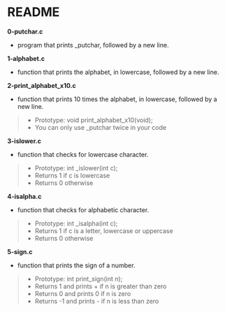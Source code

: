 # README

**0-putchar.c**
* program that prints _putchar, followed by a new line.

**1-alphabet.c**
* function that prints the alphabet, in lowercase, followed by a new line.

**2-print_alphabet_x10.c**
* function that prints 10 times the alphabet, in lowercase, followed by a new line.

> * Prototype: void print_alphabet_x10(void);
> * You can only use _putchar twice in your code

**3-islower.c**
* function that checks for lowercase character.

> * Prototype: int _islower(int c);
> * Returns 1 if c is lowercase
> * Returns 0 otherwise

**4-isalpha.c**
* function that checks for alphabetic character.

> * Prototype: int _isalpha(int c);
> * Returns 1 if c is a letter, lowercase or uppercase
> * Returns 0 otherwise

**5-sign.c**
* function that prints the sign of a number.

> * Prototype: int print_sign(int n);
> * Returns 1 and prints + if n is greater than zero
> * Returns 0 and prints 0 if n is zero
> * Returns -1 and prints - if n is less than zero